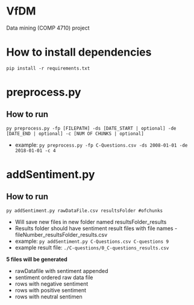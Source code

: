 # VfDM
Data mining (COMP 4710) project

# How to install dependencies

`pip install -r requirements.txt`
# preprocess.py
## How to run

`py preprocess.py -fp [FILEPATH] -ds [DATE_START | optional] -de [DATE_END | optional] -c [NUM OF CHUNKS | optional]`

- example: `py preprocess.py -fp C-Questions.csv -ds 2008-01-01 -de 2018-01-01 -c 4` 

# addSentiment.py
## How to run

`py addSentiment.py rawDataFile.csv resultsFolder #ofchunks`
- Will save new files in new folder named resultsFolder_results
- Results folder should have sentiment result files with file names - fileNumber_resultsFolder_results.csv
- example: `py addSentiment.py C-Questions.csv C-questions 9` 
- example result file: `./C-questions/0_C-questions_results.csv`


**5 files will be generated**
- rawDatafile with sentiment appended
- sentiment ordered raw data file
- rows with negative sentiment
- rows with positive sentiment
- rows with neutral sentimen
